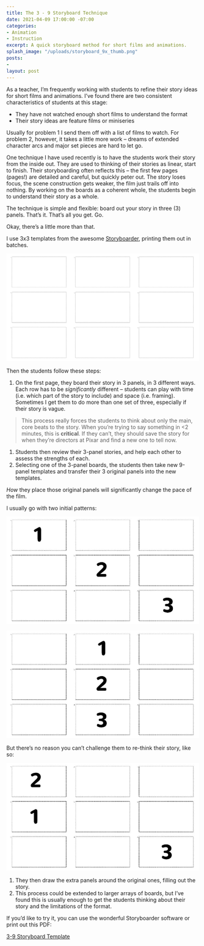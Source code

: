 ```yaml
---
title: The 3 - 9 Storyboard Technique
date: 2021-04-09 17:00:00 -07:00
categories:
- Animation
- Instruction
excerpt: A quick storyboard method for short films and animations.
splash_image: "/uploads/storyboard_9x_thumb.png"
posts:
- 
layout: post
---
```


As a teacher, I’m frequently working with students to refine their story ideas for short films and animations. I’ve found there are two consistent characteristics of students at this stage:

* They have not watched enough short films to understand the format
* Their story ideas are feature films or miniseries

Usually for problem 1 I send them off with a list of films to watch. For problem 2, however, it takes a little more work – dreams of extended character arcs and major set pieces are hard to let go.

One technique I have used recently is to have the students work their story from the inside out. They are used to thinking of their stories as linear, start to finish. Their storyboarding often reflects this – the first few pages (pages!) are detailed and careful, but quickly peter out. The story loses focus, the scene construction gets weaker, the film just trails off into nothing. By working on the boards as a coherent whole, the students begin to understand their story as a whole.

The technique is simple and flexible: board out your story in three (3) panels. That’s it. That’s all you get. Go.

Okay, there’s a little more than that.

I use 3x3 templates from the awesome <a href="https://wonderunit.com/storyboarder/">Storyboarder</a>, printing them out in batches.

![](/uploads/Storyboard_9x.png)

Then the students follow these steps:

1. On the first page, they board their story in 3 panels, in 3 different ways. Each row has to be _significantly_ different – students can play with time (i.e. which part of the story to include) and space (i.e. framing). Sometimes I get them to do more than one set of three, especially if their story is vague.

> This process really forces the students to think about only the main, core beats to the story. When you’re trying to say something in <2 minutes, this is **critical**. If they can’t, they should save the story for when they’re directors at Pixar and find a new one to tell now.

1. Students then review their 3-panel stories, and help each other to assess the strengths of each.
2. Selecting one of the 3-panel boards, the students then take new 9-panel templates and transfer their 3 original panels into the new templates.

_How_ they place those original panels will significantly change the pace of the film.

I usually go with two initial patterns:

![](/uploads/Storyboard_9x_100020003.jpg)

![](/uploads/Storyboard_9x_010020030.jpg)

But there’s no reason you can’t challenge them to re-think their story, like so:

![](/uploads/Storyboard_9x_200100003.jpg)

1. They then draw the extra panels around the original ones, filling out the story.
2. This process could be extended to larger arrays of boards, but I’ve found this is usually enough to get the students thinking about their story and the limitations of the format.

If you’d like to try it, you can use the wonderful Storyboarder software or print out this PDF:

<a href="https://www.lucashaley.com/Storyboard_9x.pdf">3-9 Storyboard Template</a>